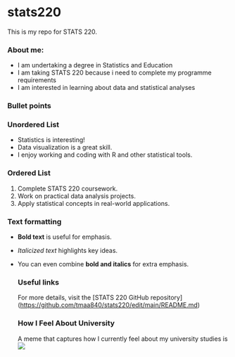 # stats220
This is my repo for STATS 220. 

### About me:

- I am undertaking a degree in Statistics and Education
- I am taking STATS 220 because i need to complete my programme requirements
- I am interested in learning about data and statistical analyses
  
### Bullet points

### Unordered List
- Statistics is interesting!
- Data visualization is a great skill.
- I enjoy working and coding with R and other statistical tools.

### Ordered List
1. Complete STATS 220 coursework.
2. Work on practical data analysis projects.
3. Apply statistical concepts in real-world applications.

### Text formatting 
- **Bold text** is useful for emphasis.
- *Italicized text* highlights key ideas.
- You can even combine **bold and italics** for extra emphasis.

  ### Useful links
  For more details, visit the [STATS 220 GitHub repository] (https://github.com/tmaa840/stats220/edit/main/README.md)

  ### How I Feel About University
  A meme that captures how I currently feel about my university studies is
  ![](https://media1.giphy.com/media/v1.Y2lkPTc5MGI3NjExemk0d2pyN2UyMTdoa2NneGRpZ3UwZ3hvY3V3NG8xM253YjI2ZDV0NiZlcD12MV9pbnRlcm5hbF9naWZfYnlfaWQmY3Q9Zw/HUkOv6BNWc1HO/giphy.gif)
  
